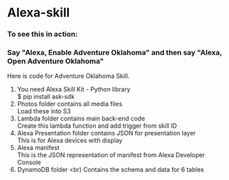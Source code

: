 # Alexa-skill
### To see this in action:
### Say "Alexa, Enable Adventure Oklahoma" and then say "Alexa, Open Adventure Oklahoma"
Here is code for Adventure Oklahoma Skill.

1) You need Alexa Skill Kit - Python library <br>
  $ pip install ask-sdk
2) Photos folder contains all media files <br>
  Load these into S3
3) Lambda folder contains main back-end code <br>
  Create this lambda function and add trigger from skill ID
4) Alexa Presentation folder contains JSON for presentation layer <br>
  This is for Alexa devices with display
5) Alexa manifest <br>
  This is the JSON representation of manifest from Alexa Developer Console
6) DynamoDB folder <br)
  Contains the schema and data for 6 tables
  
